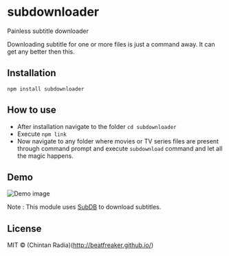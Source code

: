 # subdownloader
Painless subtitle downloader

Downloading subtitle for one or more files is just a command away. It can get any better then this.

## Installation
```
npm install subdownloader
```

## How to use

- After installation navigate to the folder `cd subdownloader`
- Execute `npm link`
- Now navigate to any folder where movies or TV series files are present through command prompt and execute `subdownload` command and let all the magic happens.

## Demo

![Demo image](https://github.com/beatfreaker/subdownloader/blob/master/demo/demo.gif)

Note : This module uses [SubDB](http://thesubdb.com/) to download subtitles.

## License

MIT © (Chintan Radia)(http://beatfreaker.github.io/)
